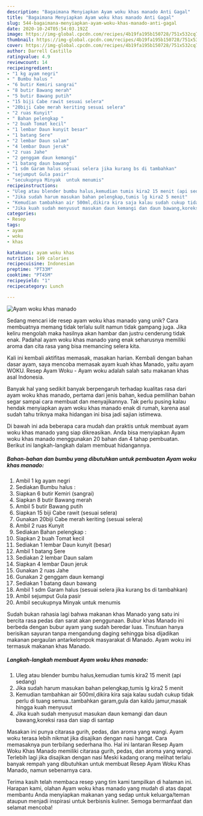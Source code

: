```yaml
---
description: "Bagaimana Menyiapkan Ayam woku khas manado Anti Gagal"
title: "Bagaimana Menyiapkan Ayam woku khas manado Anti Gagal"
slug: 544-bagaimana-menyiapkan-ayam-woku-khas-manado-anti-gagal
date: 2020-10-24T05:54:03.192Z
image: https://img-global.cpcdn.com/recipes/4b19fa195b150728/751x532cq70/ayam-woku-khas-manado-foto-resep-utama.jpg
thumbnail: https://img-global.cpcdn.com/recipes/4b19fa195b150728/751x532cq70/ayam-woku-khas-manado-foto-resep-utama.jpg
cover: https://img-global.cpcdn.com/recipes/4b19fa195b150728/751x532cq70/ayam-woku-khas-manado-foto-resep-utama.jpg
author: Darrell Castillo
ratingvalue: 4.9
reviewcount: 14
recipeingredient:
- "1 kg ayam negri"
- " Bumbu halus "
- "6 butir Kemiri sangrai"
- "8 butir Bawang merah"
- "5 butir Bawang putih"
- "15 biji Cabe rawit sesuai selera"
- "20biji Cabe merah keriting sesuai selera"
- "2 ruas Kunyit"
- " Bahan pelengkap "
- "2 buah Tomat kecil"
- "1 lembar Daun kunyit besar"
- "1 batang Sere"
- "2 lembar Daun salam"
- "4 lembar Daun jeruk"
- "2 ruas Jahe"
- "2 genggam daun kemangi"
- "1 batang daun bawang"
- "1 sdm Garam halus sesuai selera jika kurang bs di tambahkan"
- "sejumput Gula pasir"
- "secukupnya Minyak  untuk menumis"
recipeinstructions:
- "Uleg atau blender bumbu halus,kemudian tumis kira2 15 menit (api sedang)"
- "Jika sudah harum masukan bahan pelengkap,tumis lg kira2 5 menit"
- "Kemudian tambahkan air 500ml,dikira kira saja kalau sudah cukup tidak perlu di tuang semua..tambahkan garam,gula dan kaldu jamur,masak hingga kuah menyusut"
- "Jika kuah sudah menyusut masukan daun kemangi dan daun bawang,koreksi rasa dan siap di santap"
categories:
- Resep
tags:
- ayam
- woku
- khas

katakunci: ayam woku khas 
nutrition: 149 calories
recipecuisine: Indonesian
preptime: "PT33M"
cooktime: "PT45M"
recipeyield: "1"
recipecategory: Lunch

---
```



![Ayam woku khas manado](https://img-global.cpcdn.com/recipes/4b19fa195b150728/751x532cq70/ayam-woku-khas-manado-foto-resep-utama.jpg)

Sedang mencari ide resep ayam woku khas manado yang unik? Cara membuatnya memang tidak terlalu sulit namun tidak gampang juga. Jika keliru mengolah maka hasilnya akan hambar dan justru cenderung tidak enak. Padahal ayam woku khas manado yang enak seharusnya memiliki aroma dan cita rasa yang bisa memancing selera kita.

Kali ini kembali aktifitas memasak, masakan harian. Kembali dengan bahan dasar ayam, saya mencoba memasak ayam kuah khas Manado, yaitu ayam WOKU. Resep Ayam Woku - Ayam woku adalah salah satu makanan khas asal Indonesia.

Banyak hal yang sedikit banyak berpengaruh terhadap kualitas rasa dari ayam woku khas manado, pertama dari jenis bahan, kedua pemilihan bahan segar sampai cara membuat dan menyajikannya. Tak perlu pusing kalau hendak menyiapkan ayam woku khas manado enak di rumah, karena asal sudah tahu triknya maka hidangan ini bisa jadi sajian istimewa.


Di bawah ini ada beberapa cara mudah dan praktis untuk membuat ayam woku khas manado yang siap dikreasikan. Anda bisa menyiapkan Ayam woku khas manado menggunakan 20 bahan dan 4 tahap pembuatan. Berikut ini langkah-langkah dalam membuat hidangannya.

<!--inarticleads1-->

##### Bahan-bahan dan bumbu yang dibutuhkan untuk pembuatan Ayam woku khas manado:

1. Ambil 1 kg ayam negri
1. Sediakan  Bumbu halus :
1. Siapkan 6 butir Kemiri (sangrai)
1. Siapkan 8 butir Bawang merah
1. Ambil 5 butir Bawang putih
1. Siapkan 15 biji Cabe rawit (sesuai selera)
1. Gunakan 20biji Cabe merah keriting (sesuai selera)
1. Ambil 2 ruas Kunyit
1. Sediakan  Bahan pelengkap :
1. Siapkan 2 buah Tomat kecil
1. Sediakan 1 lembar Daun kunyit (besar)
1. Ambil 1 batang Sere
1. Sediakan 2 lembar Daun salam
1. Siapkan 4 lembar Daun jeruk
1. Gunakan 2 ruas Jahe
1. Gunakan 2 genggam daun kemangi
1. Sediakan 1 batang daun bawang
1. Ambil 1 sdm Garam halus (sesuai selera jika kurang bs di tambahkan)
1. Ambil sejumput Gula pasir
1. Ambil secukupnya Minyak  untuk menumis


Sudah bukan rahasia lagi bahwa makanan khas Manado yang satu ini bercita rasa pedas dan sarat akan penggunaan. Bubur khas Manado ini berbeda dengan bubur ayam yang sudah beredar luas. Tinutuan hanya berisikan sayuran tanpa mengandung daging sehingga bisa dijadikan makanan pergaulan antarkelompok masyarakat di Manado. Ayam woku ini termasuk makanan khas Manado. 

<!--inarticleads2-->

##### Langkah-langkah membuat Ayam woku khas manado:

1. Uleg atau blender bumbu halus,kemudian tumis kira2 15 menit (api sedang)
1. Jika sudah harum masukan bahan pelengkap,tumis lg kira2 5 menit
1. Kemudian tambahkan air 500ml,dikira kira saja kalau sudah cukup tidak perlu di tuang semua..tambahkan garam,gula dan kaldu jamur,masak hingga kuah menyusut
1. Jika kuah sudah menyusut masukan daun kemangi dan daun bawang,koreksi rasa dan siap di santap


Masakan ini punya citarasa gurih, pedas, dan aroma yang wangi. Ayam woku terasa lebih nikmat jika disajikan dengan nasi hangat. Cara memasaknya pun terbilang sederhana lho. Hal ini lantaran Resep Ayam Woku Khas Manado memiliki citarasa gurih, pedas, dan aroma yang wangi. Terlebih lagi jika disajikan dengan nasi Meski kadang orang melihat terlalu banyak rempah yang dibutuhkan untuk membuat Resep Ayam Woku Khas Manado, namun sebenarnya cara. 

Terima kasih telah membaca resep yang tim kami tampilkan di halaman ini. Harapan kami, olahan Ayam woku khas manado yang mudah di atas dapat membantu Anda menyiapkan makanan yang sedap untuk keluarga/teman ataupun menjadi inspirasi untuk berbisnis kuliner. Semoga bermanfaat dan selamat mencoba!
